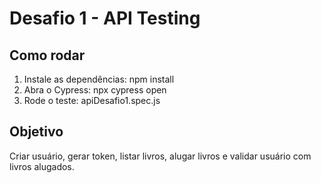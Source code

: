 # Desafio 1 - API Testing

## Como rodar
1. Instale as dependências: npm install
2. Abra o Cypress: npx cypress open
3. Rode o teste: apiDesafio1.spec.js

## Objetivo
Criar usuário, gerar token, listar livros, alugar livros e validar usuário com livros alugados.
